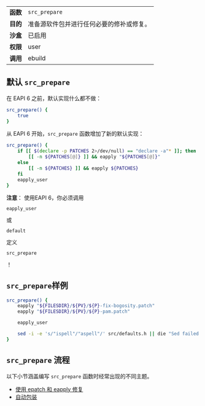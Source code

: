 |          |                                          |
| :------- | :--------------------------------------- |
| **函数** | `src_prepare`                            |
| **目的** | 准备源软件包并进行任何必要的修补或修复。 |
| **沙盒** | 已启用                                   |
| **权限** | user                                     |
| **调用** | ebuild                                   |

## 默认 `src_prepare`

在 EAPI 6 之前，默认实现什么都不做：

```bash
src_prepare() {
	true
}
```

从 EAPI 6 开始，`src_prepare` 函数增加了新的默认实现：

```bash
src_prepare() {
	if [[ $(declare -p PATCHES 2>/dev/null) == "declare -a"* ]]; then
		[[ -n ${PATCHES[@]} ]] && eapply "${PATCHES[@]}"
	else
		[[ -n ${PATCHES} ]] && eapply ${PATCHES}
	fi
	eapply_user
}
```

<div class="alert alert-note">
<b>注意</b>： 使用EAPI 6，你必须调用<code><pre>eapply_user</pre></code>或<code><pre>default</pre></code>定义 <code><pre>src_prepare</pre></code>！
</div>

## `src_prepare`样例

```bash
src_prepare() {
	eapply "${FILESDIR}/${PV}/${P}-fix-bogosity.patch"
	eapply "${FILESDIR}/${PV}/${P}-pam.patch"

	eapply_user

	sed -i -e 's/"ispell"/"aspell"/' src/defaults.h || die "Sed failed!"
}
```

## `src_prepare` 流程

以下小节涵盖编写 `src_prepare` 函数时经常出现的不同主题。

- [使用 epatch 和 eapply 修复](./patching-with-epatch-and-eapply.md)
- [自动包装](./autopackage.md)
